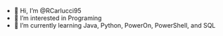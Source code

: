 - 👋 Hi, I’m @RCarlucci95
- 👀 I’m interested in Programing 
- 🌱 I’m currently learning Java, Python, PowerOn, PowerShell, and SQL
<!---- 💞️ I’m looking to collaborate on ... 
- 📫 How to reach me ... --->

<!---
RCarlucci95/RCarlucci95 is a ✨ special ✨ repository because its `README.md` (this file) appears on your GitHub profile.
You can click the Preview link to take a look at your changes.
--->
